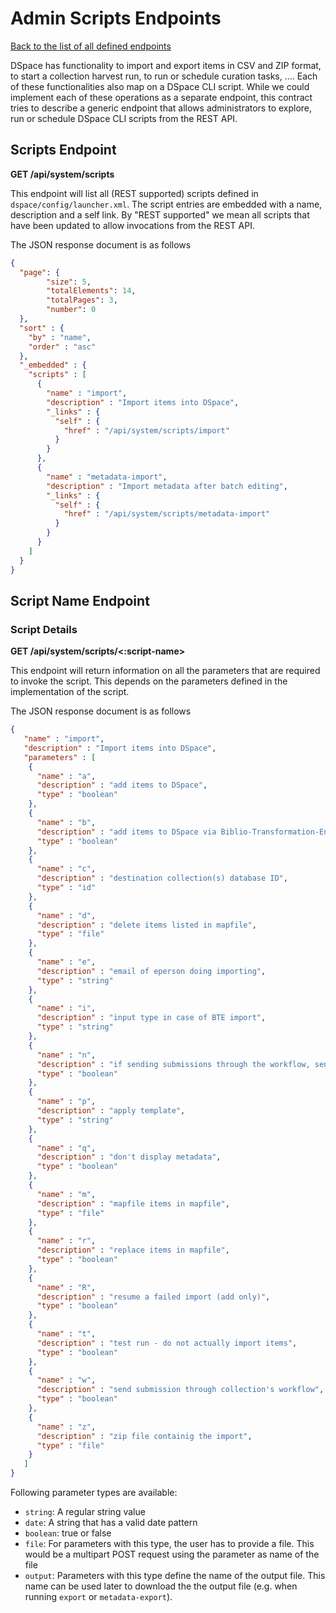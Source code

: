 # Admin Scripts Endpoints
[Back to the list of all defined endpoints](endpoints.md)

DSpace has functionality to import and export items in CSV and ZIP format, to start a collection harvest run, to run or schedule curation tasks, …. Each of these functionalities also map on a DSpace CLI script. While we could implement each of these operations as a separate endpoint, this contract tries to describe a generic endpoint that allows administrators to explore, run or schedule DSpace CLI scripts from the REST API.

## Scripts Endpoint
**GET /api/system/scripts**

This endpoint will list all (REST supported) scripts defined in `dspace/config/launcher.xml`. The script entries are embedded with a name, description and a self link. By "REST supported" we mean all scripts that have been updated to allow invocations from the REST API.

The JSON response document is as follows
```json
{
  "page": {
      	"size": 5,
      	"totalElements": 14,
      	"totalPages": 3,
      	"number": 0
  },
  "sort" : {
    "by" : "name",
    "order" : "asc"
  },
  "_embedded" : {
    "scripts" : [
      {
        "name" : "import",
        "description" : "Import items into DSpace",
        "_links" : {
          "self" : {
            "href" : "/api/system/scripts/import"
          }
        }
      },
      {
        "name" : "metadata-import",
        "description" : "Import metadata after batch editing",
        "_links" : {
          "self" : {
            "href" : "/api/system/scripts/metadata-import"
          }
        }
      }
    ]
  }
}
```

## Script Name Endpoint

### Script Details
**GET /api/system/scripts/<:script-name>**

This endpoint will return information on all the parameters that are required to invoke the script. This depends on the parameters defined in the implementation of the script.

The JSON response document is as follows
```json
{
   "name" : "import",
   "description" : "Import items into DSpace",
   "parameters" : [
    {
      "name" : "a",
      "description" : "add items to DSpace",
      "type" : "boolean"
    },
    {
      "name" : "b",
      "description" : "add items to DSpace via Biblio-Transformation-Engine (BTE)",
      "type" : "boolean"
    },
    {
      "name" : "c",
      "description" : "destination collection(s) database ID",
      "type" : "id"
    },
    {
      "name" : "d",
      "description" : "delete items listed in mapfile",
      "type" : "file"
    },
    {
      "name" : "e",
      "description" : "email of eperson doing importing",
      "type" : "string"
    },
    {
      "name" : "i",
      "description" : "input type in case of BTE import",
      "type" : "string"
    },
    {
      "name" : "n",
      "description" : "if sending submissions through the workflow, send notification emails",
      "type" : "boolean"
    },
    {
      "name" : "p",
      "description" : "apply template",
      "type" : "string"
    },
    {
      "name" : "q",
      "description" : "don't display metadata",
      "type" : "boolean"
    },
    {
      "name" : "m",
      "description" : "mapfile items in mapfile",
      "type" : "file"
    },
    {
      "name" : "r",
      "description" : "replace items in mapfile",
      "type" : "boolean"
    },
    {
      "name" : "R",
      "description" : "resume a failed import (add only)",
      "type" : "boolean"
    },
    {
      "name" : "t",
      "description" : "test run - do not actually import items",
      "type" : "boolean"
    },
    {
      "name" : "w",
      "description" : "send submission through collection's workflow",
      "type" : "boolean"
    },
    {
      "name" : "z",
      "description" : "zip file containig the import",
      "type" : "file"
    }
   ]
}
```

Following parameter types are available:
* `string`: A regular string value
* `date`: A string that has a valid date pattern
* `boolean`: true or false
* `file`: For parameters with this type, the user has to provide a file. This would be a multipart POST request using the parameter as name of the file
* `output`: Parameters with this type define the name of the output file. This name can be used later to download the the output file (e.g. when running `export` or `metadata-export`).
